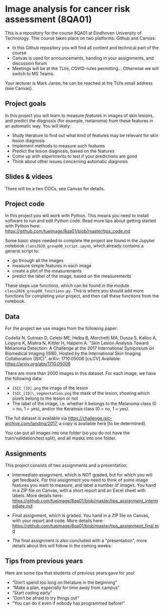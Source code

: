 # Image analysis for cancer risk assessment (8QA01)

This is a repository for the course 8QA01 at Eindhoven University of Technology. This course takes place on two platforms: Github and Canvas:

* In this Github repository you will find all content and technical part of the course
* Canvas is used for announcements, handing in your assignments, and discussion forum
* Meetings will be at the TU/e, COVID-rules permitting... Otherwise we will switch to MS Teams.

Your lecturer is Mark Janse, he can be reached at his TU/e email address (see Canvas).

## Project goals

In this project you will learn to measure *features* in images of skin lesions, and predict the diagnosis (for example, melanoma) from these features in an automatic way. You will likely:
* Study literature to find out what kind of features may be relevant for skin lesion diagnosis
* Implement methods to measure such features
* Predict the lesion diagnosis, based on the features
* Come up with experiments to test if your predictions are good
* Think about other issues concerning automatic diagnosis

## Slides & videos
There will be a two COCs, see Canvas for details.

## Project code

In this project you will work with Python. This means you need to install software to run and edit Python code. Read more tips about getting started with Python here: https://github.com/tueimage/8qa01/blob/master/tips_code.md

Some basic steps needed to complete the project are found in the Jupyter notebook `class2020_group00_script.ipynb`, which already contains a general script to:

* go through all the images
* measure simple features in each image
* create a plot of the measurements
* predict the label of the image, based on the measurements

These steps use functions, which can be found in the module `class2020_group00_functions.py`. This is where you should add more functions for completing your project, and then call these functions from the notebook.

## Data

For the project we use images from the following paper:

Codella N, Gutman D, Celebi ME, Helba B, Marchetti MA, Dusza S, Kalloo A, Liopyris K, Mishra N, Kittler H, Halpern A. "Skin Lesion Analysis Toward Melanoma Detection: A Challenge at the 2017 International Symposium on Biomedical Imaging (ISBI), Hosted by the International Skin Imaging Collaboration (ISIC)". arXiv: 1710.05006 [cs.CV] Available: https://arxiv.org/abs/1710.05006


There are more than 2000 images in this dataset. For each image, we have the following data:

*	`ISIC_[ID].png` the image of the lesion
*	`ISIC_[ID]\_segmentation.png` the mask of the lesion, showing which pixels belong to the lesion or not
* The label of the image, i.e. whether it belongs to the Melanoma class (0 = no, 1 = yes), and/or the Keratosis class (0 = no, 1 = yes).

The full dataset is available via https://challenge.isic-archive.com/landing/2017, a copy is available here [to be determined].

You can put all images into one folder (so you do not have the train/validation/test split), and all masks into one folder.


## Assignments

This project consists of two assignments and a presentation:

* Intermediate assignment, which is NOT graded, but for which you will get feedback. For this assignment you need to think of some image features you want to measure, and label a number of images. You hand in a ZIP file on Canvas, with a short report and an Excel sheet with labels. More details here: https://github.com/tueimage/8qa01/blob/master/tips_assignment_intermediate.md

* Final assignment, which is graded. You hand in a ZIP file on Canvas, with your report and code. More details here: https://github.com/tueimage/8qa01/blob/master/tips_assignment_final.md

* The final assignment is also concluded with a "presentation", more details about this will follow in the coming weeks.

## Tips from previous years

Here are some tips that students of previous years gave for you!

* “Don’t spend too long on literature in the beginning”
* “Make a plan, especially for time away from campus”
* “Start coding early”
* “Don’t be afraid to try things out”
* “You can do it even if nobody has programmed before!”
